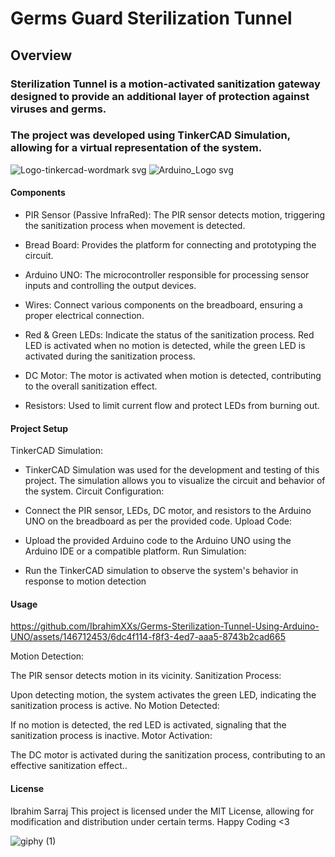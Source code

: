 # Germs Guard Sterilization Tunnel

## Overview
### Sterilization Tunnel is a motion-activated sanitization gateway designed to provide an additional layer of protection against viruses and germs.

### The project was developed using TinkerCAD Simulation, allowing for a virtual representation of the system.

![Logo-tinkercad-wordmark svg](https://github.com/IbrahimXXs/Germs-Sterilization-Tunnel-Using-Arduino-UNO/assets/146712453/d482b256-ad0d-4bd4-802c-ae90aa99d24e) ![Arduino_Logo svg](https://github.com/IbrahimXXs/Germs-Sterilization-Tunnel-Using-Arduino-UNO/assets/146712453/9a98af66-9d8a-4d63-a29a-703e73db40ce)




#### Components

* PIR Sensor (Passive InfraRed): The PIR sensor detects motion, triggering the sanitization process when movement is detected.

* Bread Board: Provides the platform for connecting and prototyping the circuit.

* Arduino UNO: The microcontroller responsible for processing sensor inputs and controlling the output devices.

* Wires: Connect various components on the breadboard, ensuring a proper electrical connection.

* Red & Green LEDs: Indicate the status of the sanitization process. Red LED is activated when no motion is detected, while the green LED is activated during the sanitization process.

* DC Motor: The motor is activated when motion is detected, contributing to the overall sanitization effect.

* Resistors: Used to limit current flow and protect LEDs from burning out.

#### Project Setup

TinkerCAD Simulation:

* TinkerCAD Simulation was used for the development and testing of this project. The simulation allows you to visualize the circuit and behavior of the system.
Circuit Configuration:

* Connect the PIR sensor, LEDs, DC motor, and resistors to the Arduino UNO on the breadboard as per the provided code.
Upload Code:

* Upload the provided Arduino code to the Arduino UNO using the Arduino IDE or a compatible platform.
Run Simulation:

* Run the TinkerCAD simulation to observe the system's behavior in response to motion detection

#### Usage



https://github.com/IbrahimXXs/Germs-Sterilization-Tunnel-Using-Arduino-UNO/assets/146712453/6dc4f114-f8f3-4ed7-aaa5-8743b2cad665



Motion Detection:

The PIR sensor detects motion in its vicinity.
Sanitization Process:

Upon detecting motion, the system activates the green LED, indicating the sanitization process is active.
No Motion Detected:

If no motion is detected, the red LED is activated, signaling that the sanitization process is inactive.
Motor Activation:

The DC motor is activated during the sanitization process, contributing to an effective sanitization effect..

#### License

Ibrahim Sarraj
This project is licensed under the MIT License, allowing for modification and distribution under certain terms.
Happy Coding <3

![giphy (1)](https://github.com/IbrahimXXs/Germs-Sterilization-Tunnel-Using-Arduino-UNO/assets/146712453/1639a81c-4091-437f-a72c-d72b7b158651)

